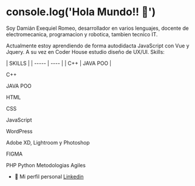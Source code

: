 
# console.log('Hola Mundo!! 👋')
Soy Damián Exequiel Romeo, desarrollador en varios lenguajes, docente de electromecanica, programacion y robotica, tambien tecnico IT.

Actualmente estoy aprendiendo de forma autodidacta JavaScript con Vue y Jquery. A su vez en Coder House estudio diseño de UX/UI.
Skills:

|   SKILLS       |
| ----- | ---- |
| C++ | JAVA POO |



C++

JAVA POO

HTML

CSS

JavaScript

WordPress

Adobe XD, Lightroom y Photoshop

FIGMA

PHP
Python
Metodologias Agiles
- 💼 Mi perfil personal [Linkedin](https://www.linkedin.com/in/damianeromeo/ "Linkedin")
